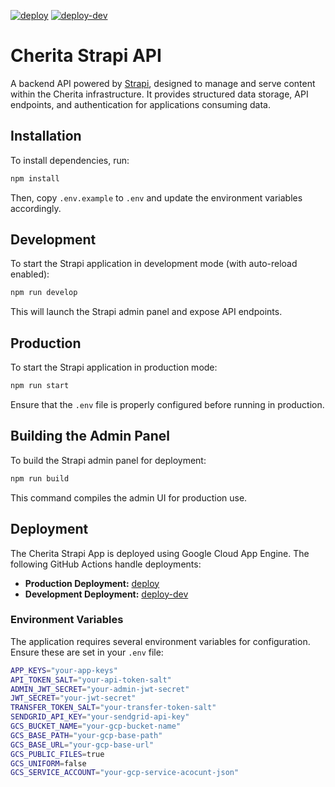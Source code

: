 [![deploy](https://github.com/haniffalab/strapi-api/actions/workflows/deploy-appengine.yml/badge.svg)](https://github.com/haniffalab/strapi-api/actions/workflows/deploy-appengine.yml)
[![deploy-dev](https://github.com/haniffalab/strapi-api/actions/workflows/deploy-appengine-dev.yml/badge.svg)](https://github.com/haniffalab/strapi-api/actions/workflows/deploy-appengine-dev.yml)

# Cherita Strapi API

A backend API powered by [Strapi](https://strapi.io/), designed to manage and serve content within the Cherita infrastructure. It provides structured data storage, API endpoints, and authentication for applications consuming data.

## Installation
To install dependencies, run:

```sh
npm install
```

Then, copy `.env.example` to `.env` and update the environment variables accordingly.

## Development
To start the Strapi application in development mode (with auto-reload enabled):

```sh
npm run develop
```

This will launch the Strapi admin panel and expose API endpoints.

## Production
To start the Strapi application in production mode:

```sh
npm run start
```

Ensure that the `.env` file is properly configured before running in production.

## Building the Admin Panel
To build the Strapi admin panel for deployment:

```sh
npm run build
```

This command compiles the admin UI for production use.

## Deployment
The Cherita Strapi App is deployed using Google Cloud App Engine. The following GitHub Actions handle deployments:

- **Production Deployment:** [deploy](https://github.com/haniffalab/strapi-api/actions/workflows/deploy-appengine.yml)
- **Development Deployment:** [deploy-dev](https://github.com/haniffalab/strapi-api/actions/workflows/deploy-appengine-dev.yml)

### Environment Variables
The application requires several environment variables for configuration. Ensure these are set in your `.env` file:

```sh
APP_KEYS="your-app-keys"
API_TOKEN_SALT="your-api-token-salt"
ADMIN_JWT_SECRET="your-admin-jwt-secret"
JWT_SECRET="your-jwt-secret"
TRANSFER_TOKEN_SALT="your-transfer-token-salt"
SENDGRID_API_KEY="your-sendgrid-api-key"
GCS_BUCKET_NAME="your-gcp-bucket-name"
GCS_BASE_PATH="your-gcp-base-path"
GCS_BASE_URL="your-gcp-base-url"
GCS_PUBLIC_FILES=true
GCS_UNIFORM=false
GCS_SERVICE_ACCOUNT="your-gcp-service-acocunt-json"
```